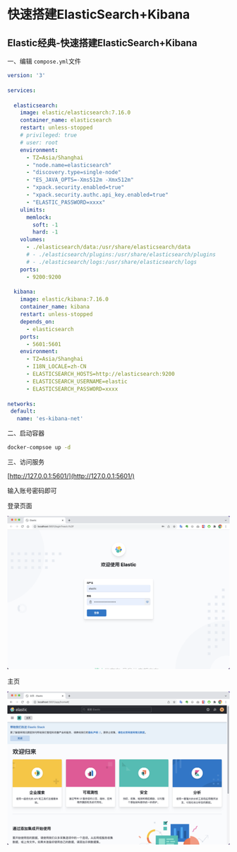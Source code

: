 # 快速搭建ElasticSearch+Kibana

## Elastic经典-快速搭建ElasticSearch+Kibana

一、编辑 `compose.yml`文件

```yaml
version: '3'

services:

  elasticsearch:
    image: elastic/elasticsearch:7.16.0
    container_name: elasticsearch
    restart: unless-stopped
    # privileged: true
    # user: root
    environment:
      - TZ=Asia/Shanghai
      - "node.name=elasticsearch"
      - "discovery.type=single-node"
      - "ES_JAVA_OPTS=-Xms512m -Xmx512m"
      - "xpack.security.enabled=true"
      - "xpack.security.authc.api_key.enabled=true"
      - "ELASTIC_PASSWORD=xxxx"
    ulimits:
      memlock:
        soft: -1
        hard: -1
    volumes:
      - ./elasticsearch/data:/usr/share/elasticsearch/data
      # - ./elasticsearch/plugins:/usr/share/elasticsearch/plugins
      # - ./elasticsearch/logs:/usr/share/elasticsearch/logs
    ports:
      - 9200:9200
    
  kibana:
    image: elastic/kibana:7.16.0
    container_name: kibana
    restart: unless-stopped
    depends_on:
      - elasticsearch
    ports:
      - 5601:5601
    environment:
      - TZ=Asia/Shanghai
      - I18N_LOCALE=zh-CN
      - ELASTICSEARCH_HOSTS=http://elasticsearch:9200
      - ELASTICSEARCH_USERNAME=elastic
      - ELASTICSEARCH_PASSWORD=xxxx

networks:
 default:
   name: 'es-kibana-net'

```

二、启动容器

```bash
docker-compsoe up -d
```

三、访问服务

[http://127.0.0.1:5601/](http://127.0.0.1:5601/)

输入账号密码即可



登录页面

![image-20220116020636104](./assets/xQ3feLyUEJkAdiv.png)



<!-- more --> 

主页

![image-20220116020712859](./assets/RTZ1keBPlEp3AHu.png)

